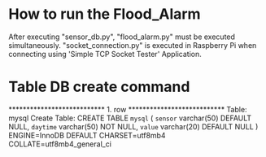 # How to run the Flood_Alarm 

After executing "sensor_db.py", "flood_alarm.py" must be executed simultaneously. 
"socket_connection.py" is executed in Raspberry Pi when connecting using 'Simple TCP Socket Tester' Application.

# Table DB create command
*************************** 1. row ***************************
       Table: mysql
Create Table: CREATE TABLE `mysql` (
  `sensor` varchar(50) DEFAULT NULL,
  `daytime` varchar(50) NOT NULL,
  `value` varchar(20) DEFAULT NULL
) ENGINE=InnoDB DEFAULT CHARSET=utf8mb4 COLLATE=utf8mb4_general_ci
